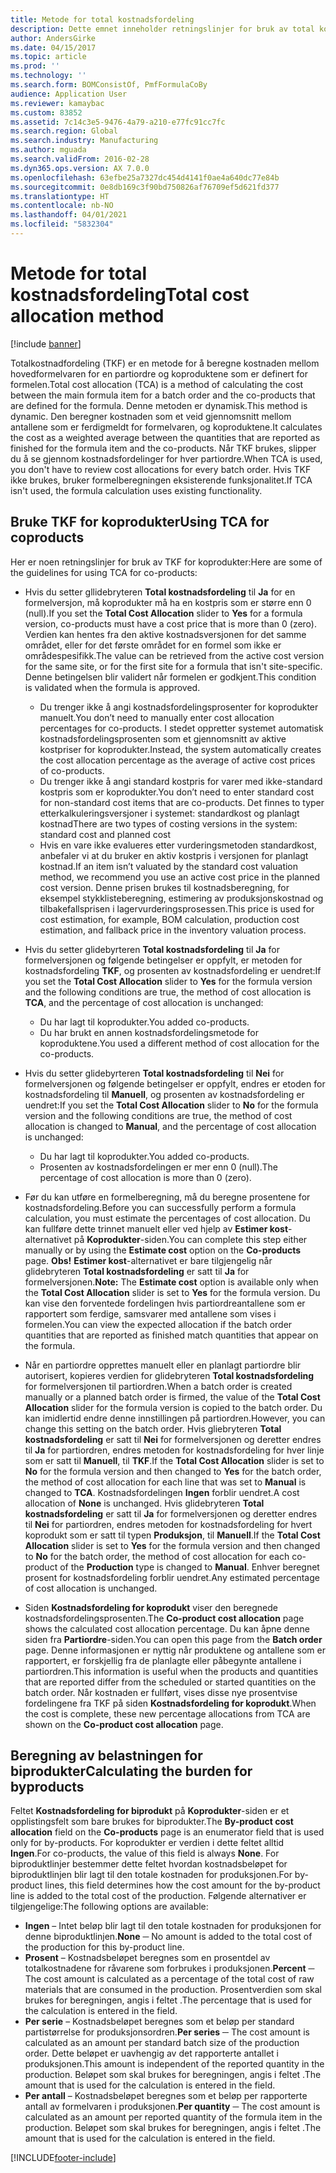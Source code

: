 ```yaml
---
title: Metode for total kostnadsfordeling
description: Dette emnet inneholder retningslinjer for bruk av total kostnadsfordeling (TKF). TKF er en metode for å beregne kostnaden mellom hovedformelvaren for en partiordre og koproduktene som er definert for formelen.
author: AndersGirke
ms.date: 04/15/2017
ms.topic: article
ms.prod: ''
ms.technology: ''
ms.search.form: BOMConsistOf, PmfFormulaCoBy
audience: Application User
ms.reviewer: kamaybac
ms.custom: 83852
ms.assetid: 7c14c3e5-9476-4a79-a210-e77fc91cc7fc
ms.search.region: Global
ms.search.industry: Manufacturing
ms.author: mguada
ms.search.validFrom: 2016-02-28
ms.dyn365.ops.version: AX 7.0.0
ms.openlocfilehash: 63efbe25a7327dc454d4141f0ae4a640dc77e84b
ms.sourcegitcommit: 0e8db169c3f90bd750826af76709ef5d621fd377
ms.translationtype: HT
ms.contentlocale: nb-NO
ms.lasthandoff: 04/01/2021
ms.locfileid: "5832304"
---
```

# <a name="total-cost-allocation-method"></a><span data-ttu-id="40936-104">Metode for total kostnadsfordeling</span><span class="sxs-lookup"><span data-stu-id="40936-104">Total cost allocation method</span></span>

[!include [banner](../includes/banner.md)]

<span data-ttu-id="40936-105">Totalkostnadfordeling (TKF) er en metode for å beregne kostnaden mellom hovedformelvaren for en partiordre og koproduktene som er definert for formelen.</span><span class="sxs-lookup"><span data-stu-id="40936-105">Total cost allocation (TCA) is a method of calculating the cost between the main formula item for a batch order and the co-products that are defined for the formula.</span></span> <span data-ttu-id="40936-106">Denne metoden er dynamisk.</span><span class="sxs-lookup"><span data-stu-id="40936-106">This method is dynamic.</span></span> <span data-ttu-id="40936-107">Den beregner kostnaden som et veid gjennomsnitt mellom antallene som er ferdigmeldt for formelvaren, og koproduktene.</span><span class="sxs-lookup"><span data-stu-id="40936-107">It calculates the cost as a weighted average between the quantities that are reported as finished for the formula item and the co-products.</span></span> <span data-ttu-id="40936-108">Når TKF brukes, slipper du å se gjennom kostnadsfordelinger for hver partiordre.</span><span class="sxs-lookup"><span data-stu-id="40936-108">When TCA is used, you don't have to review cost allocations for every batch order.</span></span> <span data-ttu-id="40936-109">Hvis TKF ikke brukes, bruker formelberegningen eksisterende funksjonalitet.</span><span class="sxs-lookup"><span data-stu-id="40936-109">If TCA isn't used, the formula calculation uses existing functionality.</span></span>

## <a name="using-tca-for-coproducts"></a><span data-ttu-id="40936-110">Bruke TKF for koprodukter</span><span class="sxs-lookup"><span data-stu-id="40936-110">Using TCA for coproducts</span></span>
<span data-ttu-id="40936-111">Her er noen retningslinjer for bruk av TKF for koprodukter:</span><span class="sxs-lookup"><span data-stu-id="40936-111">Here are some of the guidelines for using TCA for co-products:</span></span>

-   <span data-ttu-id="40936-112">Hvis du setter gllidebryteren **Total kostnadsfordeling** til **Ja** for en formelversjon, må koprodukter må ha en kostpris som er større enn 0 (null).</span><span class="sxs-lookup"><span data-stu-id="40936-112">If you set the **Total Cost Allocation** slider to **Yes** for a formula version, co-products must have a cost price that is more than 0 (zero).</span></span> <span data-ttu-id="40936-113">Verdien kan hentes fra den aktive kostnadsversjonen for det samme området, eller for det første området for en formel som ikke er områdespesifikk.</span><span class="sxs-lookup"><span data-stu-id="40936-113">The value can be retrieved from the active cost version for the same site, or for the first site for a formula that isn't site-specific.</span></span> <span data-ttu-id="40936-114">Denne betingelsen blir validert når formelen er godkjent.</span><span class="sxs-lookup"><span data-stu-id="40936-114">This condition is validated when the formula is approved.</span></span>

    -   <span data-ttu-id="40936-115">Du trenger ikke å angi kostnadsfordelingsprosenter for koprodukter manuelt.</span><span class="sxs-lookup"><span data-stu-id="40936-115">You don’t need to manually enter cost allocation percentages for co-products.</span></span> <span data-ttu-id="40936-116">I stedet oppretter systemet automatisk kostnadsfordelingsprosenten som et gjennomsnitt av aktive kostpriser for koprodukter.</span><span class="sxs-lookup"><span data-stu-id="40936-116">Instead, the system automatically creates the cost allocation percentage as the average of active cost prices of co-products.</span></span> 
    -   <span data-ttu-id="40936-117">Du trenger ikke å angi standard kostpris for varer med ikke-standard kostpris som er koprodukter.</span><span class="sxs-lookup"><span data-stu-id="40936-117">You don’t need to enter standard cost for non-standard cost items that are co-products.</span></span> <span data-ttu-id="40936-118">Det finnes to typer etterkalkuleringsversjoner i systemet: standardkost og planlagt kostnad</span><span class="sxs-lookup"><span data-stu-id="40936-118">There are two types of costing versions in the system: standard cost and planned cost</span></span> 
    -   <span data-ttu-id="40936-119">Hvis en vare ikke evalueres etter vurderingsmetoden standardkost, anbefaler vi at du bruker en aktiv kostpris i versjonen for planlagt kostnad.</span><span class="sxs-lookup"><span data-stu-id="40936-119">If an item isn’t valuated by the standard cost valuation method, we recommend you use an active cost price in the planned cost version.</span></span> <span data-ttu-id="40936-120">Denne prisen brukes til kostnadsberegning, for eksempel stykklisteberegning, estimering av produksjonskostnad og tilbakefallsprisen i lagervurderingsprosessen.</span><span class="sxs-lookup"><span data-stu-id="40936-120">This price is used for cost estimation, for example, BOM calculation, production cost estimation, and fallback price in the inventory valuation process.</span></span> 

-   <span data-ttu-id="40936-121">Hvis du setter glidebyrteren **Total kostnadsfordeling** til **Ja** for formelversjonen og følgende betingelser er oppfylt, er metoden for kostnadsfordeling **TKF**, og prosenten av kostnadsfordeling er uendret:</span><span class="sxs-lookup"><span data-stu-id="40936-121">If you set the **Total Cost Allocation** slider to **Yes** for the formula version and the following conditions are true, the method of cost allocation is **TCA**, and the percentage of cost allocation is unchanged:</span></span>
    -   <span data-ttu-id="40936-122">Du har lagt til koprodukter.</span><span class="sxs-lookup"><span data-stu-id="40936-122">You added co-products.</span></span>
    -   <span data-ttu-id="40936-123">Du har brukt en annen kostnadsfordelingsmetode for koproduktene.</span><span class="sxs-lookup"><span data-stu-id="40936-123">You used a different method of cost allocation for the co-products.</span></span>
-   <span data-ttu-id="40936-124">Hvis du setter glidebyrteren **Total kostnadsfordeling** til **Nei** for formelversjonen og følgende betingelser er oppfylt, endres er etoden for kostnadsfordeling til **Manuell**, og prosenten av kostnadsfordeling er uendret:</span><span class="sxs-lookup"><span data-stu-id="40936-124">If you set the **Total Cost Allocation** slider to **No** for the formula version and the following conditions are true, the method of cost allocation is changed to **Manual**, and the percentage of cost allocation is unchanged:</span></span>
    -   <span data-ttu-id="40936-125">Du har lagt til koprodukter.</span><span class="sxs-lookup"><span data-stu-id="40936-125">You added co-products.</span></span>
    -   <span data-ttu-id="40936-126">Prosenten av kostnadsfordelingen er mer enn 0 (null).</span><span class="sxs-lookup"><span data-stu-id="40936-126">The percentage of cost allocation is more than 0 (zero).</span></span>
-   <span data-ttu-id="40936-127">Før du kan utføre en formelberegning, må du beregne prosentene for kostnadsfordeling.</span><span class="sxs-lookup"><span data-stu-id="40936-127">Before you can successfully perform a formula calculation, you must estimate the percentages of cost allocation.</span></span> <span data-ttu-id="40936-128">Du kan fullføre dette trinnet manuelt eller ved hjelp av **Estimer kost**-alternativet på **Koprodukter**-siden.</span><span class="sxs-lookup"><span data-stu-id="40936-128">You can complete this step either manually or by using the **Estimate cost** option on the **Co-products** page.</span></span> <span data-ttu-id="40936-129">**Obs!** **Estimer kost**-alternativet er bare tilgjengelig når glidebryteren **Total kostnadsfordeling** er satt til **Ja** for formelversjonen.</span><span class="sxs-lookup"><span data-stu-id="40936-129">**Note:** The **Estimate cost** option is available only when the **Total Cost Allocation** slider is set to **Yes** for the formula version.</span></span> <span data-ttu-id="40936-130">Du kan vise den forventede fordelingen hvis partiordreantallene som er rapportert som ferdige, samsvarer med antallene som vises i formelen.</span><span class="sxs-lookup"><span data-stu-id="40936-130">You can view the expected allocation if the batch order quantities that are reported as finished match quantities that appear on the formula.</span></span>
-   <span data-ttu-id="40936-131">Når en partiordre opprettes manuelt eller en planlagt partiordre blir autorisert, kopieres verdien for glidebryteren **Total kostnadsfordeling** for formelversjonen til partiordren.</span><span class="sxs-lookup"><span data-stu-id="40936-131">When a batch order is created manually or a planned batch order is firmed, the value of the **Total Cost Allocation** slider for the formula version is copied to the batch order.</span></span> <span data-ttu-id="40936-132">Du kan imidlertid endre denne innstillingen på partiordren.</span><span class="sxs-lookup"><span data-stu-id="40936-132">However, you can change this setting on the batch order.</span></span> <span data-ttu-id="40936-133">Hvis gliebryteren **Total kostnadsfordeling** er satt til **Nei** for formelversjonen og deretter endres til **Ja** for partiordren, endres metoden for kostnadsfordeling for hver linje som er satt til **Manuell**, til **TKF**.</span><span class="sxs-lookup"><span data-stu-id="40936-133">If the **Total Cost Allocation** slider is set to **No** for the formula version and then changed to **Yes** for the batch order, the method of cost allocation for each line that was set to **Manual** is changed to **TCA**.</span></span> <span data-ttu-id="40936-134">Kostnadsfordelingen **Ingen** forblir uendret.</span><span class="sxs-lookup"><span data-stu-id="40936-134">A cost allocation of **None** is unchanged.</span></span> <span data-ttu-id="40936-135">Hvis glidebryteren **Total kostnadsfordeling** er satt til **Ja** for formelversjonen og deretter endres til **Nei** for partiordren, endres metoden for kostnadsfordeling for hvert koprodukt som er satt til typen **Produksjon**, til **Manuell**.</span><span class="sxs-lookup"><span data-stu-id="40936-135">If the **Total Cost Allocation** slider is set to **Yes** for the formula version and then changed to **No** for the batch order, the method of cost allocation for each co-product of the **Production** type is changed to **Manual**.</span></span> <span data-ttu-id="40936-136">Enhver beregnet prosent for kostnadsfordeling forblir uendret.</span><span class="sxs-lookup"><span data-stu-id="40936-136">Any estimated percentage of cost allocation is unchanged.</span></span>
-   <span data-ttu-id="40936-137">Siden **Kostnadsfordeling for koprodukt** viser den beregnede kostnadsfordelingsprosenten.</span><span class="sxs-lookup"><span data-stu-id="40936-137">The **Co-product cost allocation** page shows the calculated cost allocation percentage.</span></span> <span data-ttu-id="40936-138">Du kan åpne denne siden fra **Partiordre**-siden.</span><span class="sxs-lookup"><span data-stu-id="40936-138">You can open this page from the **Batch order** page.</span></span> <span data-ttu-id="40936-139">Denne informasjonen er nyttig når produktene og antallene som er rapportert, er forskjellig fra de planlagte eller påbegynte antallene i partiordren.</span><span class="sxs-lookup"><span data-stu-id="40936-139">This information is useful when the products and quantities that are reported differ from the scheduled or started quantities on the batch order.</span></span> <span data-ttu-id="40936-140">Når kostnaden er fullført, vises disse nye prosentvise fordelingene fra TKF på siden **Kostnadsfordeling for koprodukt**.</span><span class="sxs-lookup"><span data-stu-id="40936-140">When the cost is complete, these new percentage allocations from TCA are shown on the **Co-product cost allocation** page.</span></span>

## <a name="calculating-the-burden-for-byproducts"></a><span data-ttu-id="40936-141">Beregning av belastningen for biprodukter</span><span class="sxs-lookup"><span data-stu-id="40936-141">Calculating the burden for byproducts</span></span>
<span data-ttu-id="40936-142">Feltet **Kostnadsfordeling for biprodukt** på **Koprodukter**-siden er et opplistingsfelt som bare brukes for biprodukter.</span><span class="sxs-lookup"><span data-stu-id="40936-142">The **By-product cost allocation** field on the **Co-products** page is an enumerator field that is used only for by-products.</span></span> <span data-ttu-id="40936-143">For koprodukter er verdien i dette feltet alltid **Ingen**.</span><span class="sxs-lookup"><span data-stu-id="40936-143">For co-products, the value of this field is always **None**.</span></span> <span data-ttu-id="40936-144">For biproduktlinjer bestemmer dette feltet hvordan kostnadsbeløpet for biproduktlinjen blir lagt til den totale kostnaden for produksjonen.</span><span class="sxs-lookup"><span data-stu-id="40936-144">For by-product lines, this field determines how the cost amount for the by-product line is added to the total cost of the production.</span></span> <span data-ttu-id="40936-145">Følgende alternativer er tilgjengelige:</span><span class="sxs-lookup"><span data-stu-id="40936-145">The following options are available:</span></span>

-   <span data-ttu-id="40936-146">**Ingen** – Intet beløp blir lagt til den totale kostnaden for produksjonen for denne biproduktlinjen.</span><span class="sxs-lookup"><span data-stu-id="40936-146">**None** ─ No amount is added to the total cost of the production for this by-product line.</span></span>
-   <span data-ttu-id="40936-147">**Prosent** – Kostnadsbeløpet beregnes som en prosentdel av totalkostnadene for råvarene som forbrukes i produksjonen.</span><span class="sxs-lookup"><span data-stu-id="40936-147">**Percent** ─ The cost amount is calculated as a percentage of the total cost of raw materials that are consumed in the production.</span></span> <span data-ttu-id="40936-148">Prosentverdien som skal brukes for beregningen, angis i feltet .</span><span class="sxs-lookup"><span data-stu-id="40936-148">The percentage that is used for the calculation is entered in the field.</span></span>
-   <span data-ttu-id="40936-149">**Per serie** – Kostnadsbeløpet beregnes som et beløp per standard partistørrelse for produksjonsordren.</span><span class="sxs-lookup"><span data-stu-id="40936-149">**Per series** ─ The cost amount is calculated as an amount per standard batch size of the production order.</span></span> <span data-ttu-id="40936-150">Dette beløpet er uavhengig av det rapporterte antallet i produksjonen.</span><span class="sxs-lookup"><span data-stu-id="40936-150">This amount is independent of the reported quantity in the production.</span></span> <span data-ttu-id="40936-151">Beløpet som skal brukes for beregningen, angis i feltet .</span><span class="sxs-lookup"><span data-stu-id="40936-151">The amount that is used for the calculation is entered in the field.</span></span>
-   <span data-ttu-id="40936-152">**Per antall** – Kostnadsbeløpet beregnes som et beløp per rapporterte antall av formelvaren i produksjonen.</span><span class="sxs-lookup"><span data-stu-id="40936-152">**Per quantity** ─ The cost amount is calculated as an amount per reported quantity of the formula item in the production.</span></span> <span data-ttu-id="40936-153">Beløpet som skal brukes for beregningen, angis i feltet .</span><span class="sxs-lookup"><span data-stu-id="40936-153">The amount that is used for the calculation is entered in the field.</span></span>






[!INCLUDE[footer-include](../../includes/footer-banner.md)]